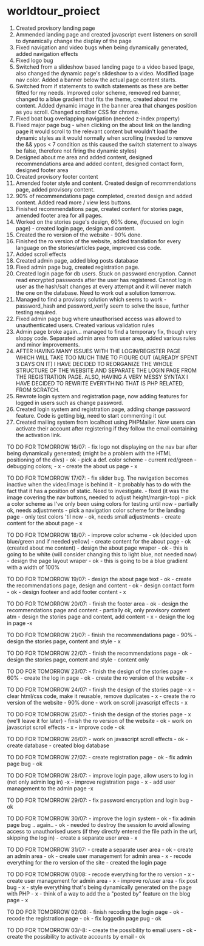 # worldtour_proiect
1. Created provisory landing page
2. Ammended landing page and created javascript event listeners on scroll to dynamically change the display of the page
3. Fixed navigation and video bugs when being dynamically generated, added navigation effects
4. Fixed logo bug
5. Switched from a slideshow based landing page to a video based lpage, also changed the dynamic page's slideshow to a video. Modified lpage nav color. Added a banner below the actual page content starts.
6. Switched from if statements to switch statements as these are better fitted for my needs. Improved color scheme, removed red banner, changed to a blue gradient that fits the theme, created about me content. Added dynamic image in the banner area that changes position as you scroll. Changed scrollbar CSS for chrome.
7. Fixed boat bug overlapping navigation (needed z-index property)
8. Fixed major page bug - when clicking on the about link on the landing page it would scroll to the relevant content but wouldn't load the dynamic styles as it would normally when scrolling (needed to remove the && ypos < 7 condition as this caused the switch statement to always be false, therefore not firing the dynamic styles)
9. Designed about me area and added content, designed recommendations area and added content, designed contact form, designed footer area
10. Created provisory footer content
11. Amended footer style and content. Created design of recommendations page, added provisory content.
12. 90% of recommendations page completed, created design and added content. Added read more / view less buttons.
13. Finished recommendations page, created content for stories page, amended footer area for all pages.
14. Worked on the stories page's design, 60% done, (focused on login page)  - created login page, design and content.
15. Created the ro version of the website - 90% done.
16. Finished the ro version of the website, added translation for every language on the stories/articles page, improved css code.
17. Added scroll effects
18. Created admin page, added blog posts database
19. Fixed admin page bug, created registration page.
20. Created login page for db users. Stuck on password encryption. Cannot read encrypted passwords after the user has registered. Cannot log in user as the hash/salt changes at every attempt and it will never match the one on the database. Need to work out a solution tomorrow.
21. Managed to find a provisory solution which seems to work - password_hash and password_verify seem to solve the issue, further testing required.
22. Fixed admin page bug where unauthorised access was allowed to unauthenticated users. Created various validation rules
23. Admin page broke again... managed to find a temporary fix, though very sloppy code. Separated admin area from user area, added various rules and minor improvements.
24. AFTER HAVING MANY ISSUES WITH THE LOGIN/REGISTER PAGE WHICH WILL TAKE TOO MUCH TIME TO FIGURE OUT (ALREADY SPENT 3 DAYS ON IT) I HAVE DECIDED TO REORGANIZE THE WHOLE STRUCTURE OF THE WEBSITE AND SEPARATE THE LOGIN PAGE FROM THE REGISTRATION PAGE. ALSO, HAVING A VERY MESSY SYNTAX I HAVE DECIDED TO REWRITE EVERYTHING THAT IS PHP RELATED, FROM SCRATCH.
25. Rewrote login system and registration page, now adding features for logged in users such as change password.
25. Created login system and registration page, adding change password feature. Code is getting big, need to start commenting it out 
26. Created mailing system from localhost using PHPMailer. Now users can activate their account after registering if they follow the email containing the activation link.

TO DO FOR TOMORROW 16/07: - fix logo not displaying on the nav bar after being dynamically generated; (might be a problem with the HTML positioning of the divs) - ok
                          - pick a def. color scheme - current red/green - debugging colors; - x
                          - create the about us page - x

TO DO FOR TOMORROW 17/07: - fix slider bug. The navigation becomes inactive when the video/image is behind it - it probably has to do with the fact that it has a position of static. Need to investigate. 
                          - fixed (it was the image covering the nav buttons, needed to adjust height/margin-top)
                          - pick a color scheme as I've only been using colors for testing until now - partially ok, needs adjustments
                          - pick a navigation color scheme for the landing page - only test colors 'til now - ok, needs small adjustments
                          - create content for the about page - x
                          
TO DO FOR TOMORROW 18/07: - improve color scheme - ok (decided upon blue/green and if needed yellow)
                          - create content for the about page - ok (created about me content)
                          - design the about page wraper - ok - this is going to be white (will consider changing this to light blue, not needed now)
                          - design the page layout wraper - ok - this is going to be a blue gradient with a width of 100%

TO DO FOR TOMORROW 19/07: - design the about page text - ok
                          - create the recommendations page, design and content - ok 
                          - design contact form - ok
                          - design footeer and add footer content - x
                          
TO DO FOR TOMORROW 20/07: - finish the footer area - ok 
                          - design the recommendations page and content - partially ok, only provisory content atm
                          - design the stories page and content, add content - x
                          - design the log in page -x 

TO DO FOR TOMORROW 21/07: - finish the recommendations page - 90%
                          - design the stories page, content and style - x

TO DO FOR TOMORROW 22/07: - finish the recommendations page - ok
                          - design the stories page, content and style - content only

TO DO FOR TOMORROW 23/07: - finish the design of the stories page - 60%
                          - create the log in page - ok
                          - create the ro version of the website - x
                          
TO DO FOR TOMORROW 24/07: - finish the design of the stories page - x
                          - clear html/css code, make it reusable, remove duplicates - x
                          - create the ro version of the website - 90% done
                          - work on scroll javascript effects - x

TO DO FOR TOMORROW 25/07: - finish the design of the stories page - x (we'll leave it for later)
                          - finish the ro version of the website - ok
                          - work on javascript scroll effects - x 
                          - improve code - ok
                          
TO DO FOR TOMORROW 26/07: - work on javascript scroll effects - ok
                          - create database - created blog database

TO DO FOR TOMORROW 27/07: - create registration page - ok
                          - fix admin page bug - ok
                          
TO DO FOR TOMORROW 28/07: - improve login page, allow users to log in (not only admin log in) -x
                          - improve registration page - x
                          - add user management to the admin page -x 

TO DO FOR TOMORROW 29/07: - fix password encryption and login bug - ok

TO DO FOR TOMORROW 30/07: - improve the login system - ok
                          - fix admin page bug .. again.. - ok - needed to destroy the session to avoid allowing access to unauthorised users (if they directly entered the file path in the url, skipping the log in)
                          - create a separate user area - x
                          
TO DO FOR TOMORROW 31/07: - create a separate user area - ok
                          - create an admin area - ok
                          - create user management for admin area - x
                          - recode everything for the ro version of the site - created the login page
                          
TO DO FOR TOMORROW 01/08: - recode everything for the ro version - x 
                          - create user management for admin area - x
                          - improve ro/user area - fix post bug - x
                          - style everything that's being dynamically generated on the page with PHP - x
                          - think of a way to add the a "posted by" feature on the blog page - x

TO DO FOR TOMORROW 02/08: - finish recoding the login page - ok
                          - recode the registration page - ok
                          - fix loggedin page pug - ok
                          
TO DO FOR TOMORROW 03/-8: - create the possibility to email users - ok
                          - create the possibility to activate accounts by email - ok
                          
                          
                    
                          